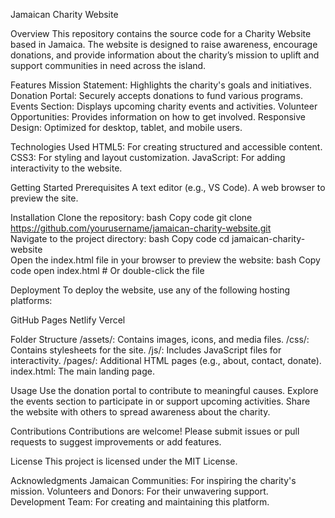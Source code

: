 Jamaican Charity Website

Overview
This repository contains the source code for a Charity Website based in Jamaica. The website is designed to raise awareness, encourage donations, and provide information about the charity’s mission to uplift and support communities in need across the island.

Features
Mission Statement: Highlights the charity's goals and initiatives.
Donation Portal: Securely accepts donations to fund various programs.
Events Section: Displays upcoming charity events and activities.
Volunteer Opportunities: Provides information on how to get involved.
Responsive Design: Optimized for desktop, tablet, and mobile users.

Technologies Used
HTML5: For creating structured and accessible content.
CSS3: For styling and layout customization.
JavaScript: For adding interactivity to the website.

Getting Started
Prerequisites
A text editor (e.g., VS Code).
A web browser to preview the site.

Installation
Clone the repository:
bash
Copy code
git clone https://github.com/yourusername/jamaican-charity-website.git  
Navigate to the project directory:
bash
Copy code
cd jamaican-charity-website  
Open the index.html file in your browser to preview the website:
bash
Copy code
open index.html  # Or double-click the file  

Deployment
To deploy the website, use any of the following hosting platforms:

GitHub Pages
Netlify
Vercel

Folder Structure
/assets/: Contains images, icons, and media files.
/css/: Contains stylesheets for the site.
/js/: Includes JavaScript files for interactivity.
/pages/: Additional HTML pages (e.g., about, contact, donate).
index.html: The main landing page.

Usage
Use the donation portal to contribute to meaningful causes.
Explore the events section to participate in or support upcoming activities.
Share the website with others to spread awareness about the charity.

Contributions
Contributions are welcome! Please submit issues or pull requests to suggest improvements or add features.

License
This project is licensed under the MIT License.

Acknowledgments
Jamaican Communities: For inspiring the charity's mission.
Volunteers and Donors: For their unwavering support.
Development Team: For creating and maintaining this platform.

